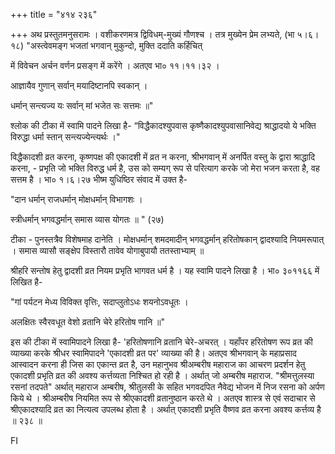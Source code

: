 +++
title = "४१४ २३६"

+++
अथ प्रस्तुतमनुसरामः । वशीकरणमत्र द्विविधम्-मुख्यं गौणश्च । तत्र मुख्येन प्रेम लभ्यते, (भा ५।६।१८) "अस्त्वेवमङ्ग भजतां भगवान् मुकुन्दो, मुक्ति ददाति कर्हिचित् 

में विवेचन अर्चन वर्णन प्रसङ्ग में करेंगे । अतएव भा० ११।११।३२ । 

आज्ञायैव गुणान् सर्वान् मयादिष्टानपि स्वकान् । 

धर्मान् सन्त्यज्य यः सर्वान् मां भजेत सः सत्तमः ॥" 

श्लोक की टीका में स्वामि पादने लिखा है- “विद्धैकादश्युपवास कृष्णैकादश्युपवासानिवेद्य श्राद्धादयो ये भक्ति विरुद्धा धर्मा स्तान् सन्त्यज्येन्त्यर्थः ।" 

विद्धैकादशी व्रत करना, कृष्णपक्ष की एकादशी में व्रत न करना, श्रीभगवान् में अनर्पित वस्तु के द्वारा श्राद्धादि करना, - प्रभृति जो भक्ति विरुद्ध धर्म है, उस को सम्यग् रूप से परित्याग करके जो मेरा भजन करता है, वह सत्तम है । भा० १।६।२७ भीष्म युधिष्ठिर संवाद में उक्त है- 

"दान धर्मान् राजधर्मान् मोक्षधर्मान् विभागशः । 

स्त्रीधर्मान् भगवद्धर्मान् समास व्यास योगतः ॥ " (२७) 

टीका - पुनस्तत्रैव विशेषमाह दानेति । मोक्षधर्मान् शमदमादीन् भगवद्धर्मान् हरितोषकान् द्वादश्यादि नियमरूपात् । समास व्यासौ सङ्क्षेप विस्तारौ तावेव योगाबुपायौ ततस्ताभ्याम् ॥ 

श्रीहरि सन्तोष हेतु द्वादशी व्रत नियम प्रभृति भागवत धर्म है । यह स्वामि पादने लिखा है । भा० ३०११६६ में लिखित है- 

"गां पर्यटन मेध्य विविक्त वृत्तिः, सदाप्लुतोऽधः शयनोऽवधूतः । 

अलक्षितः स्वैरवधूत वेशो व्रतानि चेरे हरितोष णानि ॥" 

इस की टीका में स्वामिपादने लिखा है- 'हरितोषणानि व्रतानि चेरे-अचरत् । यहाँपर हरितोषण रूप व्रत की व्याख्या करके श्रीधर स्वामिपादने 'एकादशी व्रत पर' व्याख्या की है। अतएव श्रीभगवान् के महाप्रसाद आस्वादन करना ही जिस का एकान्त व्रत है, उन महानुभव श्रीअम्बरीष महाराज का आचरण प्रदर्शन हेतु एकादशी प्रभृति व्रत की अवश्य कर्त्तव्यता निश्चित हो रही है । अर्थात् जो अम्बरीष महाराज. "श्रीमत्तुलस्या रसनां तदपते" अर्थात् महाराज अम्बरीष, श्रीतुलसी के सहित भगवदपित नैवेद्य भोजन में निज रसना को अर्पण किये थे । श्रीअम्बरीष नियमित रूप से श्रीएकादशी व्रतानुष्ठान करते थे । अतएव शास्त्र से एवं सदाचार से श्रीएकादश्यादि व्रत का नित्यत्व उपलब्ध होता है । अर्थात् एकादशी प्रभृति वैष्णव व्रत करना अवश्य कर्त्तव्य है ॥ २३८ ॥ 

FI 

